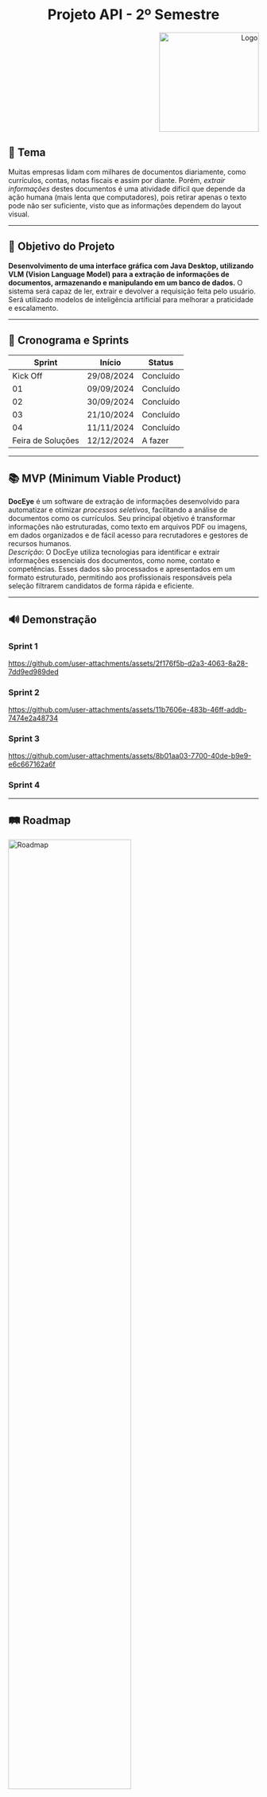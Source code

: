 <h1 align="center">  Projeto API - 2º Semestre </h1>

<div style="text-align: right;">
    <img src="docs/logos/logo.png" alt="Logo" style="width: 200px;"/>
</div>


## 📌 Tema

Muitas empresas lidam com milhares de documentos diariamente, como currículos, contas, notas fiscais e assim por diante. Porém, _extrair informações_ destes documentos é uma atividade difícil que depende da ação humana (mais lenta que computadores), pois retirar apenas o texto pode não ser suficiente, visto que as informações dependem do layout visual.

---

## 🎯 Objetivo do Projeto  

**Desenvolvimento de uma interface gráfica com Java Desktop, utilizando VLM (Vision Language Model) para a extração de informações de documentos, armazenando e manipulando em um banco de dados.** O sistema será capaz de ler, extrair e devolver a requisição feita pelo usuário. Será utilizado modelos de inteligência artificial para melhorar a praticidade e escalamento.

---

## 📅 Cronograma e Sprints

| Sprint            | Início     | Status       |
| ----------------- | ---------- | ------------ |
| Kick Off          | 29/08/2024 | Concluído    |
| 01                | 09/09/2024 | Concluído |
| 02                | 30/09/2024 | Concluído     |
| 03                | 21/10/2024 | Concluído      |
| 04                | 11/11/2024 | Concluído    |
| Feira de Soluções | 12/12/2024 | A fazer      |

---

## 📚 MVP (Minimum Viable Product)
**DocEye** é um software de extração de informações desenvolvido para automatizar e otimizar _processos seletivos_, facilitando a análise de documentos como os currículos. Seu principal objetivo é transformar informações não estruturadas, como texto em arquivos PDF ou imagens, em dados organizados e de fácil acesso para recrutadores e gestores de recursos humanos.
<br> _Descrição_: O DocEye utiliza tecnologias para identificar e extrair informações essenciais dos documentos, como nome, contato e competências. Esses dados são processados e apresentados em um formato estruturado, permitindo aos profissionais responsáveis pela seleção filtrarem candidatos de forma rápida e eficiente.
<!-- <br> Acesse o link para visualizar o <a href= "https://www.figma.com/design/cK5bG9Pws6F5LTYGKAlwJ6/Prot%C3%B3tipo-API-2?node-id=0-1&node-type=canvas&t=jx5W8A6itDAJyiTB-0"> Protótipo DocEye! </a>  </br> -->

---

## 🔊 Demonstração 

### Sprint 1

https://github.com/user-attachments/assets/2f176f5b-d2a3-4063-8a28-7dd9ed989ded 


### Sprint 2

https://github.com/user-attachments/assets/11b7606e-483b-46ff-addb-7474e2a48734


### Sprint 3

https://github.com/user-attachments/assets/8b01aa03-7700-40de-b9e9-e6c667162a6f


### Sprint 4


---


## 🛤️ Roadmap
<img src="docs/registros/Roadmap.png" alt="Roadmap" style="width: 70%;"/>

---

## 📈 Burndown 
<img src="docs/registros/Burndown.jpg" alt="Burndown" style="width: 70%;"/>

---

## 📝 Levantamento de Requisitos

<a id="requisitos"></a>

<div align="center">

|          ID           |                     Descrição                      |         Requisito          |
| :-------------------: | :----------------------------------------------------------: | :-------------: |
| RQ01 | O usuário poderá submeter documentos para modelos de linguagem e visão. |Funcional|
| RQ02 | O software deverá tratar a saída dada por esses modelos.|Funcional|
| RQ03 | Criar uma interface para cadastrar documentos.|Funcional|
| RQ04 | Criar uma interface para para exibir resultados. |Funcional|
| RQ05 | O usuário poderá cadastrar informações extraídas em um banco de dados relacional. |Funcional|
| RQ06 | O usuário poderá recuperar informações do banco de dados. |Funcional|
| RQ07 | O usuário poderá editar informações do banco de dados. |Funcional|
| RQ08 | O usuário poderá deletar informações do banco de dados. |Funcional|
| RQ09 | O software não poderá utilizar nenhuma API externa. |Não Funcional|
| RQ10 | A aplicação precisa rodar localmente na máquina. |Não Funcional|
| RQ11 | A aplicação deve conter uma interface minimalista e intuitiva. |Não Funcional|

---
</div>

## 📑 Backlog do Produto

<div align="center">

| Rank  | Prioridade |                    User Story                    | Estimativa | Sprint |
|:-----:|:----------:|:------------------------------------------------:|:----------:|:------:|
| 1 | Alta | Como usuário, ter um modelo de inteligência artificial integrada na aplicação, para extração de informações presentes nos documentos | 13 | 1 |
| 2 | Alta | Como usuário, poder carregar documentos, para que a aplicação extraia as informações importantes | 18 | 1 |
| 3 | Alta | Como usuário, ter as informações extraídas armazenadas em um banco de dados, para permanência dos dados | 4 | 1 |
| 4 | Alta| Como usuário, ter acesso e poder manipular o banco de dados, para exclusão e leitura das informações cadastradas | 13 | 2 |
| 5 | Alta | Como usuário, cadastrar automaticamente as informações extraídas pela inteligência artificial, para automatização do processo | 8 | 2 |
| 6 | Alta | Como usuário, poder acessar as funcionalidades da aplicação por meio de uma interface minimalista e intuitiva, para facilitação no uso do serviço | 18 | 3 |
|   7   | Média | Como usuário, tratar a saída da inteligência artificial, para realizar a inserção automática | 13 | 2 |
|   8   | Média | Como usuário, ter um modelo de inteligência artificial exclusivo da aplicação, para ter uma resposta ideal na extração | 18 | 3 |
|   9   | Média | Como usuário, fazer filtragem dos currículos cadastrados no banco de dados, baseado em requisitos | 8 | 4 |
|  10   | Baixa | Como usuário, ter garantia na segurança dos dados extraídos, para evitar ataques | 3 | 4 |
|  11   | Baixa | Como usuário, ter um guia de instalação detalhado, para clarificar o processo de iniciação da aplicação | 18 | 4 |

</div>


## 🏗️ Arquitetura do Sistema

O sistema será baseado em uma arquitetura de **camadas**, onde cada parte desempenha um papel específico no processo:

- **Frontend (Interface Gráfica)**: Desenvolvido em Java com uso de bibliotecas gráficas (JavaFX ou Swing), permitindo uma interação amigável para o usuário final.
- **Backend**: Responsável pelo processamento de dados, comunicação com o banco de dados (MySQL), e integração com inteligência artificial.
- **IA/Leitura de Documentos**: Utilização de modelos treinados para a leitura automática de documentos e reconhecimento de caracteres.
- **Banco de Dados**: MySQL para armazenar os dados dos documentos, usuários e logs do sistema.

---

## 🛠️ Tecnologias Utilizadas

Ferramentas e plataformas aplicadas no desenvolvimento do projeto:
<!-- COLOCAR OS ICONES -->
- Figma 🎨 
- Git e GitHub 🐙
- IntelliJ IDEA 🖥️
- Java ☕
- Ollama 🧠 (Modelos de IA)
- MySQL 🗄️
- Draw.io 📊
- Markdown 📝
- Trello 🔧
- Google Sheets 📑

---


## 📋 Como Instalar e Executar o Projeto

### Pré-requisitos:

- **Java Development Kit (JDK)**: Certifique-se de ter o JDK 11 ou superior instalado.
- **MySQL**: Banco de dados utilizado no projeto.
- **Git**: Para clonar o repositório.
- **IDE**: Como IntelliJ IDEA ou NetBeans.
- **MySQL**: Workbench (opcional, mas recomendado para gerenciar o banco de dados)
- **Tess4J**: Biblioteca para integrar o Tesseract ao Java, permitindo realizar o OCR.
- **Tesseract OCR**: Ferramenta de OCR para extração de texto a partir de imagens.
- **JavaFX**: Framework para a criação de interfaces gráficas de usuário (GUI).

<!-- ### Passos de Instalação: -->




---

 ###  Fatec São José dos Campos - Prof. Jessen Vidal

| Cliente          | Período/Curso                                  | Professor M2      | Professor P2     | Contato Cliente                    |
| ---------------- | ---------------------------------------------- | ----------------- | ---------------- | ---------------------------------- |
| Giuliano Bertoti | 2º ADS (Análise e Desenvolvimento de Sistemas) | Cláudio Etelvino  | Giuliano Bertoti | <giuliano.bertoti@fatec.sp.gov.br> |


## 👥 A Equipe Code Don´t Blow


| Integrante | Função | GitHub | 
|---|---|---|
| Rafael Gonçalves | **Product Owner** | [![GitHub](https://img.shields.io/badge/GitHub-111217?style=flat-square&logo=github&logoColor=white)](https://github.com/EstupendoG)  | 
| Leonardo Cristiano | **Scrum Master** | [![GitHub](https://img.shields.io/badge/GitHub-111217?style=flat-square&logo=github&logoColor=white)](https://github.com/Leonardo-dSouza) | 
| Luana Souza | Dev Team | [![GitHub](https://img.shields.io/badge/GitHub-111217?style=flat-square&logo=github&logoColor=white)](https://github.com/luanaapms) | 
| Mariana Lins | Dev Team | [![GitHub](https://img.shields.io/badge/GitHub-111217?style=flat-square&logo=github&logoColor=white)](https://github.com/mariana-lins) | 
| Matheus di Sabatino | Dev Team | [![GitHub](https://img.shields.io/badge/GitHub-111217?style=flat-square&logo=github&logoColor=white)](https://github.com/Omathzao) |
| Ygor Pereira | Dev Team | [![GitHub](https://img.shields.io/badge/GitHub-111217?style=flat-square&logo=github&logoColor=white)](https://github.com/YgorPereira)
| Vanessa da Costa | Dev Team | [![GitHub](https://img.shields.io/badge/GitHub-111217?style=flat-square&logo=github&logoColor=white)](https://github.com/Doryumi) | 
| Henrique Tadeu | Dev Team | [![GitHub](https://img.shields.io/badge/GitHub-111217?style=flat-square&logo=github&logoColor=white)](https://github.com/henrySilverIX) | 

<img src="docs/logos/logo2preta.png" alt="Logo Preta" width="200" style="margin-left: 25%;"/>
